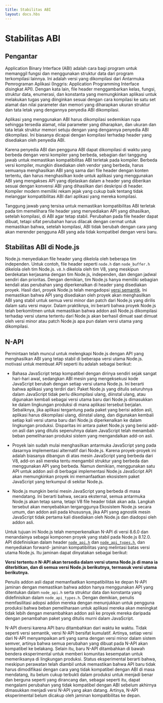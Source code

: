 ```yaml
---
title: Stabilitas ABI
layout: docs.hbs
---
```


# Stabilitas ABI

## Pengantar
Application Binary Interface (ABI) adalah cara bagi program untuk memanggil fungsi dan menggunakan struktur data dari program terkompilasi lainnya. Ini adalah versi yang dikompilasi dari Antarmuka Pemrograman Aplikasi (Inggris: Application Programming Interface disingkat API). Dengan kata lain, file header menggambarkan kelas, fungsi, struktur data, enumerasi, dan konstanta yang memungkinkan aplikasi untuk melakukan tugas yang diinginkan sesuai dengan cara kompilasi ke satu set alamat dan nilai parameter dan memori yang diharapkan ukuran struktur dan tata letak yang dengannya penyedia ABI dikompilasi.

Aplikasi yang menggunakan ABI harus dikompilasi sedemikian rupa sehingga tersedia alamat, nilai parameter yang diharapkan, dan ukuran dan tata letak struktur memori setuju dengan yang dengannya penyedia ABI dikompilasi. Ini biasanya dicapai dengan kompilasi terhadap header yang disediakan oleh penyedia ABI.

Karena penyedia ABI dan pengguna ABI dapat dikompilasi di waktu yang berbeda dengan versi kompiler yang berbeda, sebagian dari tanggung jawab untuk memastikan kompatibilitas ABI terletak pada kompiler. Berbeda versi kompiler, mungkin disediakan oleh vendor yang berbeda, harus semuanya menghasilkan ABI yang sama dari file header dengan konten tertentu, dan harus menghasilkan kode untuk aplikasi yang menggunakan ABI yang mengakses API yang dijelaskan dalam a header yang diberikan sesuai dengan konvensi ABI yang dihasilkan dari deskripsi di header. Kompiler modern memiliki rekam jejak yang cukup baik tentang tidak melanggar kompatibilitas ABI dari aplikasi yang mereka kompilasi.

Tanggung jawab yang tersisa untuk memastikan kompatibilitas ABI terletak pada tim memelihara file header yang menyediakan API yang dihasilkan, setelah kompilasi, di ABI agar tetap stabil. Perubahan pada file header dapat dibuat, tetapi sifat perubahan harus dilacak dengan cermat untuk memastikan bahwa, setelah kompilasi, ABI tidak berubah dengan cara yang akan merender pengguna ABI yang ada tidak kompatibel dengan versi baru.

## Stabilitas ABI di Node.js
Node.js menyediakan file header yang dikelola oleh beberapa tim independen. Untuk contoh, file header seperti `node.h` dan `node_buffer.h` dikelola oleh tim Node.js. `v8.h` dikelola oleh tim V8, yang meskipun berdekatan kerjasama dengan tim Node.js, independen, dan dengan jadwal sendiri dan prioritas. Dengan demikian, tim Node.js hanya memiliki sebagian kendali atas perubahan yang diperkenalkan di header yang disediakan proyek. Hasil dari, proyek Node.js telah mengadopsi [versi semantik](https://semver.org/). Ini memastikan bahwa API yang disediakan oleh proyek akan menghasilkan ABI yang stabil untuk semua versi minor dan patch dari Node.js yang dirilis dalam satu versi mayor. Dalam praktiknya, ini berarti bahwa proyek Node.js telah berkomitmen untuk memastikan bahwa addon asli Node.js dikompilasi terhadap versi utama tertentu dari Node.js akan berhasil dimuat saat dimuat oleh versi minor atau patch Node.js apa pun dalam versi utama yang dikompilasi.

## N-API
Permintaan telah muncul untuk melengkapi Node.js dengan API yang menghasilkan ABI yang tetap stabil di beberapa versi utama Node.js. motivasi untuk membuat API seperti itu adalah sebagai berikut:

* Bahasa JavaScript tetap kompatibel dengan dirinya sendiri sejak sangat hari-hari awal, sedangkan ABI mesin yang mengeksekusi kode JavaScript berubah dengan setiap versi utama Node.js. Ini berarti bahwa aplikasi yang terdiri dari: Paket Node.js yang ditulis seluruhnya dalam JavaScript tidak perlu dikompilasi ulang, diinstal ulang, atau digunakan kembali sebagai versi utama baru dari Node.js dimasukkan ke dalam lingkungan produksi di mana aplikasi tersebut berjalan. Sebaliknya, jika aplikasi tergantung pada paket yang berisi addon asli, aplikasi harus dikompilasi ulang, diinstal ulang, dan digunakan kembali setiap kali versi utama baru dari Node.js diperkenalkan ke dalam lingkungan produksi. Disparitas ini antara paket Node.js yang berisi add-on asli dan yang ditulis sepenuhnya dalam JavaScript telah menambah beban pemeliharaan produksi sistem yang mengandalkan add-on asli.

* Proyek lain sudah mulai menghasilkan antarmuka JavaScript yang pada dasarnya implementasi alternatif dari Node.js. Karena proyek-proyek ini adalah biasanya dibangun di atas mesin JavaScript yang berbeda dari V8, add-on asli mereka tentu mengambil struktur yang berbeda dan menggunakan API yang berbeda. Namun demikian, menggunakan satu API untuk addon asli di berbagai implementasi Node.js JavaScript API akan memungkinkan proyek ini memanfaatkan ekosistem paket JavaScript yang terkumpul di sekitar Node.js.

* Node.js mungkin berisi mesin JavaScript yang berbeda di masa mendatang. Ini berarti bahwa, secara eksternal, semua antarmuka Node.js akan tetap sama, tetapi V8 file header tidak akan ada. Langkah tersebut akan menyebabkan terganggunya Ekosistem Node.js secara umum, dan addon asli pada khususnya, jika API yang agnostik mesin JavaScript tidak pertama kali disediakan oleh Node.js dan diadopsi oleh addon asli.

Untuk tujuan ini Node.js telah memperkenalkan N-API di versi 8.6.0 dan menandainya sebagai komponen proyek yang stabil pada Node.js 8.12.0. API didefinisikan dalam header [`node_api.h`][] dan [`node_api_types.h`][], dan menyediakan forward- jaminan kompatibilitas yang melintasi batas versi utama Node.js. Itu jaminan dapat dinyatakan sebagai berikut:

**Versi tertentu *n* N-API akan tersedia dalam versi utama Node.js di mana ia diterbitkan, dan di semua versi Node.js berikutnya, termasuk versi utama berikutnya.**

Penulis addon asli dapat memanfaatkan kompatibilitas ke depan N-API jaminan dengan memastikan bahwa addon hanya menggunakan API yang ditentukan dalam `node_api.h` serta struktur data dan konstanta yang didefinisikan dalam `node_api_types.h`. Dengan demikian, penulis memfasilitasi adopsi addon mereka dengan menunjukkan untuk pengguna produksi bahwa beban pemeliharaan untuk aplikasi mereka akan meningkat tidak lebih dengan menambahkan addon asli ke proyek mereka daripada dengan penambahan paket yang ditulis murni dalam JavaScript.

N-API diversi karena API baru ditambahkan dari waktu ke waktu. Tidak seperti versi semantik, versi N-API bersifat kumulatif. Artinya, setiap versi dari N-API menyampaikan arti yang sama dengan versi minor dalam sistem semver, artinya bahwa semua perubahan yang dibuat pada N-API akan kompatibel ke belakang. Selain itu, baru N-API ditambahkan di bawah bendera eksperimental untuk memberi komunitas kesempatan untuk memeriksanya di lingkungan produksi. Status eksperimental berarti bahwa, meskipun perawatan telah diambil untuk memastikan bahwa API baru tidak harus dimodifikasi dengan cara yang tidak kompatibel dengan ABI di masa mendatang, itu belum cukup terbukti dalam produksi untuk menjadi benar dan berguna seperti yang dirancang dan, sebagai seperti itu, dapat mengalami perubahan yang tidak kompatibel dengan ABI sebelum akhirnya dimasukkan menjadi versi N-API yang akan datang. Artinya, N-API eksperimental belum dicakup oleh jaminan kompatibilitas ke depan.

[`node_api.h`]: https://github.com/nodejs/node/blob/main/src/node_api.h
[`node_api_types.h`]: https://github.com/nodejs/node/blob/main/src/node_api_types.h
